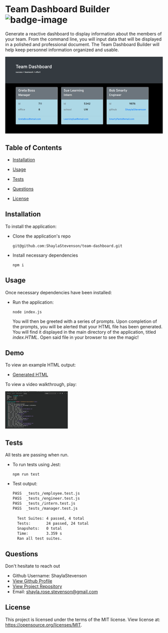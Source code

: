 # Team Dashboard Builder ![badge-image](https://img.shields.io/static/v1?label=license&message=MIT&color=blue)  
Generate a reactive dashboard to display information about the members of your team. From the command line, you will input data that will be displayed in a polished and professional document. The Team Dashboard Builder will help keep personnel information organized and usable. 

![output demo](dist/screenshots/output-demo.png)

## Table of Contents

  * [Installation](#Installation)

  * [Usage](#Usage)

  * [Tests](#Tests)

  * [Questions](#Questions)

  * [License](#License)


## Installation
To install the application:
* Clone the application's repo

      git@github.com:ShaylaStevenson/team-dashboard.git

* Install necessary dependencies 

      npm i


## Usage
Once necessary dependencies have been installed:
* Run the application:
  
      node index.js

    You will then be greeted with a series of prompts. Upon completion of the prompts, you will be alerted that your HTML file has been generated. You will find it displayed in the main directory of the application, titled *index.HTML*. Open said file in your browser to see the magic!

## Demo
To view an example HTML output:
* [Generated HTML](dist/example-index.HTML)


To view a video walkthrough, play:

[![Demo Image](dist/screenshots/dashboard-demo.png)](https://drive.google.com/file/d/1k7AM1pN3aI9R44eWsVy4211t9l5RTFYj/view "Demo Video")


## Tests
All tests are passing when run.

* To run tests using Jest:

      npm run test

* Test output:

      PASS  _tests_/employee.test.js
      PASS  _tests_/engineer.test.js
      PASS  _tests_/intern.test.js
      PASS  _tests_/manager.test.js

        Test Suites: 4 passed, 4 total
        Tests:       24 passed, 24 total
        Snapshots:   0 total
        Time:        3.359 s
        Ran all test suites.

  


## Questions
Don't hesitate to reach out 
  * Github Username: ShaylaStevenson
  * [View Github Profile](https://github.com/ShaylaStevenson)
  * [View Project Repository](https://github.com/ShaylaStevenson/team-dashboard)
  * Email: shayla.rose.stevenson@gmail.com
  


## License
This project is licensed under the terms of the MIT license. View license at:
https://opensource.org/licenses/MIT.

